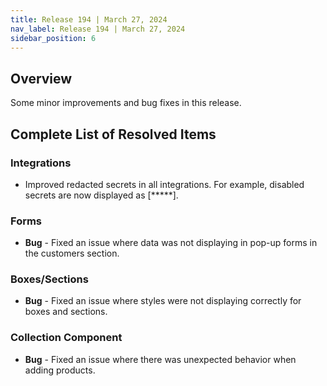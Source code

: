 ```yaml
---
title: Release 194 | March 27, 2024
nav_label: Release 194 | March 27, 2024
sidebar_position: 6
---
```


## Overview

Some minor improvements and bug fixes in this release.

## Complete List of Resolved Items

### Integrations

* Improved redacted secrets in all integrations. For example, disabled secrets are now displayed as [*****]. 

### Forms 

* **Bug** - Fixed an issue where data was not displaying in pop-up forms in the customers section.

### Boxes/Sections

* **Bug** - Fixed an issue where styles were not displaying correctly for boxes and sections.

### Collection Component

* **Bug** - Fixed an issue where there was unexpected behavior when adding products.

